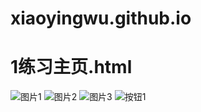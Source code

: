 # xiaoyingwu.github.io
# 1练习主页.html
![图片1](https://user-images.githubusercontent.com/119164840/204210650-62655720-3c2c-46cb-901b-a05edd93e16c.jpg)
![图片2](https://user-images.githubusercontent.com/119164840/204210662-47b7d4fc-6a5f-4a7f-9ddf-f1adb61d7933.jpg)
![图片3](https://user-images.githubusercontent.com/119164840/204210671-5c13c303-df7c-41c1-af0e-c42e26e661e3.jpg)
![按钮1](https://user-images.githubusercontent.com/119164840/204210920-8062fe6e-42f5-4cff-b451-30bb0c9f18b9.jpg)
